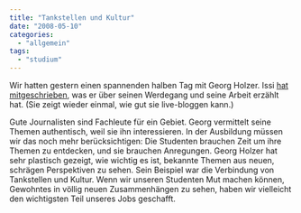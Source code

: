 ```yaml
---
title: "Tankstellen und Kultur"
date: "2008-05-10"
categories: 
  - "allgemein"
tags: 
  - "studium"
---
```


Wir hatten gestern einen spannenden halben Tag mit Georg Holzer. Issi [hat mitgeschrieben](http://juk.typepad.com/onlinejournalismus06/2008/05/georg-holzer-po.html), was er über seinen Werdegang und seine Arbeit erzählt hat. (Sie zeigt wieder einmal, wie gut sie live-bloggen kann.)

Gute Journalisten sind Fachleute für ein Gebiet. Georg vermittelt seine Themen authentisch, weil sie ihn interessieren. In der Ausbildung müssen wir das noch mehr berücksichtigen: Die Studenten brauchen Zeit um ihre Themen zu entdecken, und sie brauchen Anregungen. Georg Holzer hat sehr plastisch gezeigt, wie wichtig es ist, bekannte Themen aus neuen, schrägen Perspektiven zu sehen. Sein Beispiel war die Verbindung von Tankstellen und Kultur. Wenn wir unseren Studenten Mut machen können, Gewohntes in völlig neuen Zusammenhängen zu sehen, haben wir vielleicht den wichtigsten Teil unseres Jobs geschafft.

